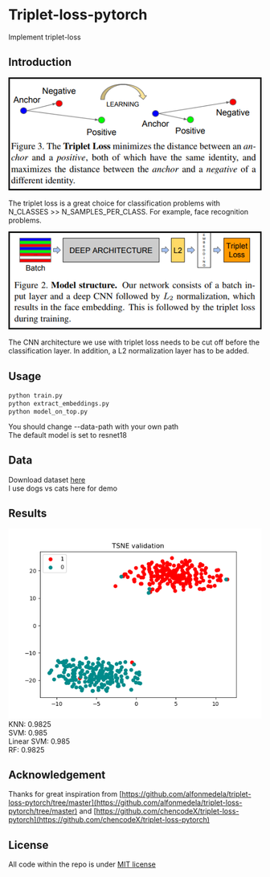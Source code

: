 # Triplet-loss-pytorch
Implement triplet-loss

## Introduction
![](figures/triplet-loss.png)

The triplet loss is a great choice for classification problems with N_CLASSES >> N_SAMPLES_PER_CLASS. For example, face recognition problems.

![](figures/train-steps.png)

The CNN architecture we use with triplet loss needs to be cut off before the classification layer. In addition, a L2 normalization layer has to be added.

## Usage
```
python train.py
python extract_embeddings.py
python model_on_top.py
```
You should change --data-path with your own path
</br>
The default model is set to resnet18
## Data
Download dataset [here](https://download.csdn.net/download/qq_43391414/20023207) 
</br>
I use dogs vs cats here for demo

## Results
![](figures/tsne_val.png)
</br>
KNN: 0.9825</br>
SVM: 0.985</br>
Linear SVM: 0.985 </br>
RF: 0.9825</br>

## Acknowledgement
Thanks for great inspiration from [https://github.com/alfonmedela/triplet-loss-pytorch/tree/master](https://github.com/alfonmedela/triplet-loss-pytorch/tree/master) and [https://github.com/chencodeX/triplet-loss-pytorch](https://github.com/chencodeX/triplet-loss-pytorch)

## License
All code within the repo is under [MIT license](https://mit-license.org/)


